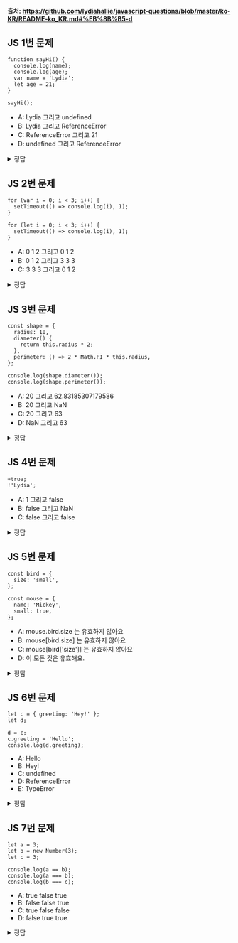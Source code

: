 #### 출처: https://github.com/lydiahallie/javascript-questions/blob/master/ko-KR/README-ko_KR.md#%EB%8B%B5-d

## JS 1번 문제

```
function sayHi() {
  console.log(name);
  console.log(age);
  var name = 'Lydia';
  let age = 21;
}

sayHi();
```

- A: Lydia 그리고 undefined
- B: Lydia 그리고 ReferenceError
- C: ReferenceError 그리고 21
- D: undefined 그리고 ReferenceError

<details>
<summary>정답</summary>
<div>

답: D

호이스팅 과 스코프에 관한 문제,

var 과 let 의 차이점을 명확하게 알아야한다.

var 와 같은 경우 에는 전역함수로 name 변수를 선언 한다. 하지만 실제로 위에서는 name 의 변수는
정의되지 않았기 때문에, undefined 로 출력한다.

let (const) 도 같이 호이스팅이 발생하지만, var 와 다르게 변수를 선언(초기화) 하기 전에는 접근이 불가능
Temporal Dead Zone(TDZ) 이 발생합니다. 그래서 변수가 선언되기 전 변수에 접근하려고 하면, JavaScript는 ReferenceError를 반환합니다.

` TDZ:선언 전에 변수를 사용하는 것을 비 허용하는 개념상의 공간입니다.`

</div>
</details>

## JS 2번 문제

```
for (var i = 0; i < 3; i++) {
  setTimeout(() => console.log(i), 1);
}

for (let i = 0; i < 3; i++) {
  setTimeout(() => console.log(i), 1);
}
```

- A: 0 1 2 그리고 0 1 2
- B: 0 1 2 그리고 3 3 3
- C: 3 3 3 그리고 0 1 2

<details>
<summary>정답</summary>
<div>

답: C

var 와 let 의 차이, 그리고 setTimeout 이라는 콜백함수 에 대한 정보

var 는 전역함수의 특성상 JavaScript 의 이벤트 큐 때문에 setTimeout의 콜백 함수는 루프가 실행된 후에 호출한다.
그러는중에 i 는 계속 ++ 되기 때문에 최종적으로 i 3 을 출력한다.

let 블록 스코프 이며 각각을 실행하는동안 i는 새로운 값을 가지며 각각의 값을 스코프 안에서 있기 떄문에
0 1 2 를 출력한다.

### 이러한 이유때문에 대부분 var 를 지양하고 프로젝트에서 사용하지 않는것이다.

</div>
</details>

## JS 3번 문제

```
const shape = {
  radius: 10,
  diameter() {
    return this.radius * 2;
  },
  perimeter: () => 2 * Math.PI * this.radius,
};

console.log(shape.diameter());
console.log(shape.perimeter());
```

- A: 20 그리고 62.83185307179586
- B: 20 그리고 NaN
- C: 20 그리고 63
- D: NaN 그리고 63

<details>
<summary>정답</summary>
<div>

답: B

함수의 종류 차이 function vs () =>

화살표 함수는 this 키워드를 일반함수와 다르게 스코프 안에서 찻기 때문에 radius 가 존재 하지 않는다.

</div>
</details>

## JS 4번 문제

```
+true;
!'Lydia';
```

- A: 1 그리고 false
- B: false 그리고 NaN
- C: false 그리고 false
<details>
<summary>정답</summary>
<div>

답: A

자바스크립트에서는 '' = false , true = 1 값이기 때문에
+true 는 +1 ,!'Lydia' 는 !true 이기때문에

답은 A

</div>
</details>

## JS 5번 문제

```
const bird = {
  size: 'small',
};

const mouse = {
  name: 'Mickey',
  small: true,
};
```

- A: mouse.bird.size 는 유효하지 않아요
- B: mouse[bird.size] 는 유효하지 않아요
- C: mouse[bird['size']] 는 유효하지 않아요
- D: 이 모든 것은 유효해요.

<details>
<summary>정답</summary>
<div>

답: A

JavaScript에서 모든 객체의 키는 문자열입니다.

JavaScript는 문장을 해석 또는 분해합니다. 대괄호 표기를 사용하면 첫 번째 열린 대괄호 [를 보고 닫힌 대괄호]를 찾을 때까지 진행해요. 다 찾은 후에만 문장을 평가할 거예요.

mouse[] 안에 존재하는 bird.size 값을 먼저 찻은 뒤에 bird.size 값을 mouse 객체의 키값에서 찻습니다.

하지만 mouse.bird 는 mouse 의 객체 안에서 bird 라는 키값이 없기 때문에 유효하진 않습니다.

</div>
</details>

## JS 6번 문제

```
let c = { greeting: 'Hey!' };
let d;

d = c;
c.greeting = 'Hello';
console.log(d.greeting);
```

- A: Hello
- B: Hey!
- C: undefined
- D: ReferenceError
- E: TypeError

<details>
<summary>정답</summary>
<div>

답: A

객체의 얇은 복사 깊은 복사의 차이를 이해 해야하는 문제

JavaScript에서 = 로 데이터를 넘겨주게 되면 얇은 복사를 하기 떄문에 같은 주소값을 참조하기 떄문에

같은 데이터를 참조한다.

</div>
</details>

## JS 7번 문제

```
let a = 3;
let b = new Number(3);
let c = 3;

console.log(a == b);
console.log(a === b);
console.log(b === c);
```

- A: true false true
- B: false false true
- C: true false false
- D: false true true

<details>
<summary>정답</summary>
<div>

답: C

== 와 === 차이 점 을 이해해야 한다.

== 데이터 의 값만 같으면 true === 는 데이터의 값과 타입 모두 일치해야한다.

</div>
</details>
